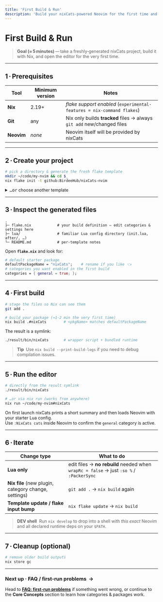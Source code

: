 ```yaml
---
title: 'First Build & Run'
description: 'Build your nixCats‑powered Neovim for the first time and launch it'
---
```


# First Build & Run

> **Goal (≈ 5 minutes)** — take a freshly‑generated nixCats project, build it with Nix, and open the editor for the very first time.

---

## 1 · Prerequisites

| Tool | Minimum version | Notes |
|------|-----------------|-------|
| **Nix** | 2.19+ | _flake support enabled_ (`experimental-features = nix-command flakes`) |
| **Git** | any | Nix only builds **tracked** files → always `git add` new/changed files |
| **Neovim** | *none* | Neovim itself will be provided by nixCats |

---

## 2 · Create your project

```bash
# pick a directory & generate the fresh flake template
mkdir ~/code/my‑nvim && cd $_
nix flake init -t github:BirdeeHub/nixCats-nvim
```

<details>
<summary><kbd>…or</kbd> choose another template</summary>

```bash
# e.g. starter gallery:
nix flake init -t github:BirdeeHub/nixCats-nvim#example      # idiomatic example config
nix flake init -t github:BirdeeHub/nixCats-nvim#LazyVim      # LazyVim port
nix flake init -t github:BirdeeHub/nixCats-nvim#home-manager # HM module skeleton
```
</details>

---

## 3 · Inspect the generated files

```text
.
├─ flake.nix            # your build definition — edit categories & settings here
├─ lua/                 # familiar Lua config directory (init.lua, after/, …)
└─ README.md            # per‑template notes
```

Open **`flake.nix`** and look for:

```nix
# default starter package
defaultPackageName = "nixCats";    # rename if you like 👈
# categories you want enabled in the first build
categories = { general = true; };
```

---

## 4 · First build

```bash
# stage the files so Nix can see them
git add .

# build your package (≈1‑2 min the very first time)
nix build .#nixCats        # <pkgName> matches defaultPackageName
```

The result is a symlink:

```bash
./result/bin/nixCats       # wrapper script + bundled runtime
```

> **Tip** Use `nix build --print-build-logs` if you need to debug compilation issues.

---

## 5 · Run the editor

```bash
# directly from the result symlink
./result/bin/nixCats

# …or via nix run (works from anywhere)
nix run ~/code/my‑nvim#nixCats
```

On first launch nixCats prints a short summary and then loads Neovim with your starter Lua config.  
Use `:NixCats cats` inside Neovim to confirm the `general` category is active.

---

## 6 · Iterate

| Change type | What to do |
|-------------|------------|
| **Lua only** | edit files → **no rebuild** needed when `wrapRc = false` → just `:so %` / `:PackerSync` |
| **Nix file** (new plugin, category change, settings) | `git add .` → `nix build` again |
| **Template update / flake input bump** | `nix flake update` → `nix build` |

> **DEV shell**  Run `nix develop` to drop into a shell with _this exact_ Neovim and all declared runtime deps on your `$PATH`.

---

## 7 · Cleanup (optional)

```bash
# remove older build outputs
nix store gc
```

---

### Next up · FAQ / first‑run problems  →  

Head to **[FAQ: first‑run problems](../faq-first-run)** if something went wrong, or continue to the **Core Concepts** section to learn how categories & packages work.
